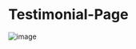 # Testimonial-Page
![image](https://github.com/monicasree2421/Testimonial-Page/assets/116144161/df95392a-c6fe-4dde-bd0f-9dd527eea404)
